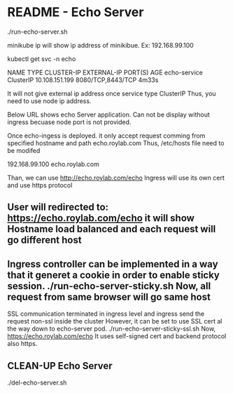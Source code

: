 README - Echo Server 
====================
./run-echo-server.sh

minikube ip 
will show ip address of minikibue.
Ex: 192.168.99.100

kubectl get svc -n echo

NAME           TYPE        CLUSTER-IP       EXTERNAL-IP   PORT(S)             AGE
echo-service   ClusterIP   10.108.151.199   <none>        8080/TCP,8443/TCP   4m33s

It will not give external ip address once service type ClusterIP 
Thus, you need to use node ip address. 

Below URL shows echo Server application. 
Can not be display without ingress becuase node port is not provided. 

Once echo-ingess is deployed. 
it only accept request comming from specified hostname and path
echo.roylab.com
Thus, /etc/hosts file need to be modifed 

192.168.99.100 echo.roylab.com

Than, we can use 
http://echo.roylab.com/echo
Ingress will use its own cert and use https protocol

User will redirected to:
https://echo.roylab.com/echo
it will show Hostname load balanced and each request will go different host
---------------------
Ingress controller can be implemented in a way that it generet a cookie in order to enable sticky session.
./run-echo-server-sticky.sh
Now, all request from same browser will go same host 
---------------------
SSL communication terminated in ingress level and ingress send the request non-ssl inside the cluster
However, it can be set to use SSL cert al the way down to echo-server pod.
./run-echo-server-sticky-ssl.sh
Now, 
https://echo.roylab.com/echo
It uses self-signed cert and backend protocol also https. 


CLEAN-UP Echo Server
--------------------
./del-echo-server.sh